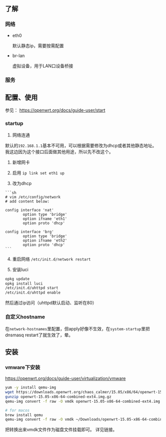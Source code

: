 
## 了解

### 网络

* eth0

  默认静态ip，需要按需配置

* br-lan

  虚拟设备，用于LAN口设备桥接

### 服务

## 配置、使用

参见： https://openwrt.org/docs/guide-user/start

### startup

1. 网络连通

  默认的`192.168.1.1`基本不可用，可以根据需要修改为dhcp或者其他静态地址。
  我这边因为这个接口后面做其他用途，所以先不改这个。

  1. 新增网卡

  2. 启用 `ip link set eth1 up`

  3. 改为dhcp

    ```sh
    # vim /etc/config/network
    # add content below:
    
    config interface 'nat'
            option type 'bridge'
            option ifname 'eth1'
            option proto 'dhcp'
            
    config interface 'brg'
            option type 'bridge'
            option ifname 'eth2'
            option proto 'dhcp'        
    ```

  4. 重启网络 `/etc/init.d/network restart`

2. 安装luci

  ```sh
  opkg update
  opkg install luci
  /etc/init.d/uhttpd start
  /etc/init.d/uhttpd enable  
  ```

  然后通过ip访问（uhttpd默认启动、监听在80）



### 自定义hostname

在`network-hostnames`里配置，但apply好像不生效，在`system-startup`里把dnsmasq restart了就生效了，晕。



## 安装

### vmware下安装

https://openwrt.org/docs/guide-user/virtualization/vmware

```sh
yum -y install qemu-img
wget https://downloads.openwrt.org/chaos_calmer/15.05/x86/64/openwrt-15.05-x86-64-combined-ext4.img.gz
gunzip openwrt-15.05-x86-64-combined-ext4.img.gz
qemu-img convert -f raw -O vmdk openwrt-15.05-x86-64-combined-ext4.img openwrt-15.05-x86-64-combined-ext4.vmdk

# for macos
brew install qemu
qemu-img convert -f raw -O vmdk ~/Downloads/openwrt-15.05-x86-64-combined-ext4.img openwrt-15.05-x86-64-combined-ext4.vmdk
```

把转换出来vmdk文件作为磁盘文件挂载即可。
详见链接。


